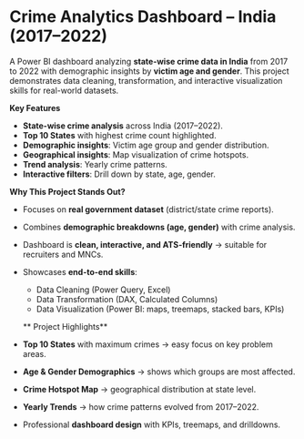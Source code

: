 # Crime Analytics Dashboard – India (2017–2022)
A Power BI dashboard analyzing **state-wise crime data in India** from 2017 to 2022 with demographic insights by **victim age and gender**. This project demonstrates data cleaning, transformation, and interactive visualization skills for real-world datasets.


**Key Features**
- **State-wise crime analysis** across India (2017–2022).  
- **Top 10 States** with highest crime count highlighted.  
- **Demographic insights**: Victim age group and gender distribution.  
- **Geographical insights**: Map visualization of crime hotspots.  
- **Trend analysis**: Yearly crime patterns.  
- **Interactive filters**: Drill down by state, age, gender.

**Why This Project Stands Out?**
- Focuses on **real government dataset** (district/state crime reports).  
- Combines **demographic breakdowns (age, gender)** with crime analysis.  
- Dashboard is **clean, interactive, and ATS-friendly** → suitable for recruiters and MNCs.  
- Showcases **end-to-end skills**:  
  - Data Cleaning (Power Query, Excel)  
  - Data Transformation (DAX, Calculated Columns)  
  - Data Visualization (Power BI: maps, treemaps, stacked bars, KPIs)
 
   ** Project Highlights**
- **Top 10 States** with maximum crimes → easy focus on key problem areas.  
- **Age & Gender Demographics** → shows which groups are most affected.  
- **Crime Hotspot Map** → geographical distribution at state level.  
- **Yearly Trends** → how crime patterns evolved from 2017–2022.  
- Professional **dashboard design** with KPIs, treemaps, and drilldowns.  
